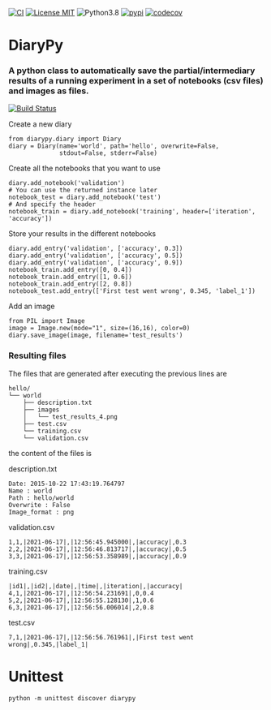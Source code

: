 [![CI][ci:b]][ci]
[![License MIT][license:b]][license]
![Python3.8][python:b]
[![pypi][pypi:b]][pypi]
[![codecov][codecov:b]][codecov]

[ci]: https://github.com/perellonieto/DiaryPy/actions/workflows/ci.yml
[ci:b]: https://github.com/perellonieto/diarypy/workflows/CI/badge.svg
[license]: https://github.com/perellonieto/DiaryPy/blob/master/LICENSE.txt
[license:b]: https://img.shields.io/github/license/perellonieto/diarypy.svg
[python:b]: https://img.shields.io/badge/python-3.8-blue
[pypi]: https://badge.fury.io/py/diarypy
[pypi:b]: https://badge.fury.io/py/diarypy.svg
[codecov]: https://codecov.io/gh/perellonieto/DiaryPy
[codecov:b]: https://codecov.io/gh/perellonieto/DiaryPy/branch/master/graph/badge.svg?token=AYMZPLELT3


# DiaryPy

### A python class to automatically save the partial/intermediary results of a running experiment in a set of notebooks (csv files) and images as files.

[![Build Status](https://travis-ci.org/perellonieto/DiaryPy.svg?branch=master)](https://travis-ci.org/perellonieto/DiaryPy)

Create a new diary

```
from diarypy.diary import Diary
diary = Diary(name='world', path='hello', overwrite=False,
              stdout=False, stderr=False)
```

Create all the notebooks that you want to use

```
diary.add_notebook('validation')
# You can use the returned instance later
notebook_test = diary.add_notebook('test')
# And specify the header
notebook_train = diary.add_notebook('training', header=['iteration', 'accuracy'])
```

Store your results in the different notebooks

```
diary.add_entry('validation', ['accuracy', 0.3])
diary.add_entry('validation', ['accuracy', 0.5])
diary.add_entry('validation', ['accuracy', 0.9])
notebook_train.add_entry([0, 0.4])
notebook_train.add_entry([1, 0.6])
notebook_train.add_entry([2, 0.8])
notebook_test.add_entry(['First test went wrong', 0.345, 'label_1'])
```

Add an image

```
from PIL import Image
image = Image.new(mode="1", size=(16,16), color=0)
diary.save_image(image, filename='test_results')
```

### Resulting files

The files that are generated after executing the previous lines are

```
hello/
└── world
    ├── description.txt
    ├── images
    │   └── test_results_4.png
    ├── test.csv
    └── training.csv
    └── validation.csv
```
the content of the files is

description.txt
```
Date: 2015-10-22 17:43:19.764797
Name : world
Path : hello/world
Overwrite : False
Image_format : png
```

validation.csv
```
1,1,|2021-06-17|,|12:56:45.945000|,|accuracy|,0.3
2,2,|2021-06-17|,|12:56:46.813717|,|accuracy|,0.5
3,3,|2021-06-17|,|12:56:53.358989|,|accuracy|,0.9
```

training.csv
```
|id1|,|id2|,|date|,|time|,|iteration|,|accuracy|
4,1,|2021-06-17|,|12:56:54.231691|,0,0.4
5,2,|2021-06-17|,|12:56:55.128130|,1,0.6
6,3,|2021-06-17|,|12:56:56.006014|,2,0.8
```

test.csv
```
7,1,|2021-06-17|,|12:56:56.761961|,|First test went wrong|,0.345,|label_1|
```

# Unittest

```
python -m unittest discover diarypy
```

